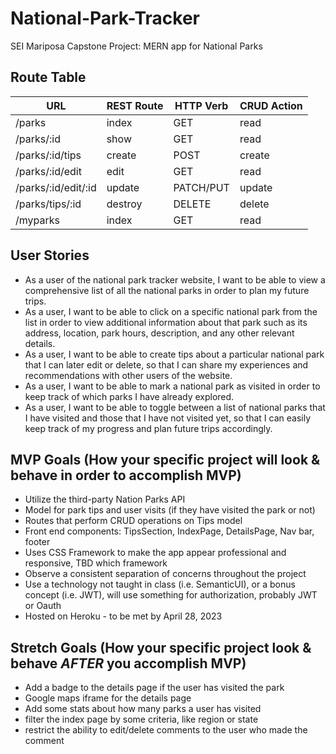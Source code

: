 # National-Park-Tracker
SEI Mariposa Capstone Project:  MERN app for National Parks 


## Route Table
|       **URL**        | **REST Route** | **HTTP Verb** | **CRUD Action** |        
| -------------------- | -------------- | ------------- | --------------- | 
| /parks               | index          | GET           | read            | 
| /parks/:id           | show           | GET           | read            | 
| /parks/:id/tips      | create         | POST          | create          | 
| /parks/:id/edit      | edit           | GET           | read            | 
| /parks/:id/edit/:id  | update         | PATCH/PUT     | update          | 
| /parks/tips/:id      | destroy        | DELETE        | delete          | 
| /myparks             | index          | GET           | read            | 


## User Stories 
- As a user of the national park tracker website, I want to be able to view a comprehensive list of all the national parks in order to plan my future trips.
- As a user, I want to be able to click on a specific national park from the list in order to view additional information about that park such as its address, location, park hours, description, and any other relevant details.
- As a user, I want to be able to create tips about a particular national park that I can later edit or delete, so that I can share my experiences and recommendations with other users of the website.
- As a user, I want to be able to mark a national park as visited in order to keep track of which parks I have already explored.
- As a user, I want to be able to toggle between a list of national parks that I have visited and those that I have not visited yet, so that I can easily keep track of my progress and plan future trips accordingly.

## MVP Goals (How your specific project will look & behave in order to accomplish MVP)
- Utilize the third-party Nation Parks API
- Model for park tips and user visits (if they have visited the park or not)
- Routes that perform CRUD operations on Tips model
- Front end components: TipsSection, IndexPage, DetailsPage, Nav bar, footer
- Uses CSS Framework to make the app appear professional and responsive, TBD which framework
- Observe a consistent separation of concerns throughout the project
- Use a technology not taught in class (i.e. SemanticUI), or a bonus concept (i.e. JWT), will use something for authorization, probably JWT or Oauth 
- Hosted on Heroku - to be met by April 28, 2023


## Stretch Goals (How your specific project look & behave *AFTER* you accomplish MVP)
- Add a badge to the details page if the user has visited the park 
- Google maps iframe for the details page 
- Add some stats about how many parks a user has visited 
- filter the index page by some criteria, like region or state 
- restrict the ability to edit/delete comments to the user who made the comment 

